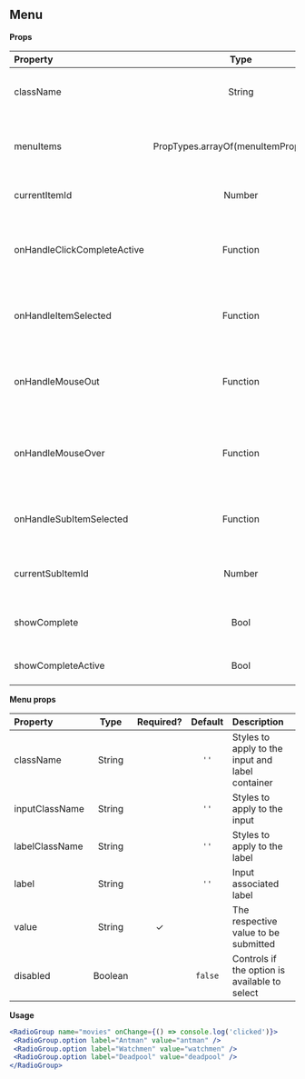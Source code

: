 ## Menu

 **Props**

| Property | Type | Required? | Default | Description |
|:---|:---:|:---:|:---:|:---|
| className | String | | `''` | Styles to apply to the menu container |
| menuItems | PropTypes.arrayOf(menuItemPropTypes) | ✓ | | Specifies the initial items value on mounting |
| currentItemId | Number | ✓ | | Specifies the current item value |
| onHandleClickCompleteActive | Function | ✓ | | Specifies the action when click show complete menu | 
| onHandleItemSelected | Function | ✓ | | Specifies the action when the item is selected |
| onHandleMouseOut | Function | ✓ | | Specifies the action when mouse out of menu container |
| onHandleMouseOver | Function | ✓ | | Specifies the action when mouse over of menu container |
| onHandleSubItemSelected | Function | ✓ | | Specifies the action when the sub item is selected |
| currentSubItemId | Number | | | Specifies the initial sub item value |
| showComplete | Bool | | | Boolean to activate the complete menu mode |
| showCompleteActive | Bool | | | Boolean to set menu width |

**Menu props**

| Property | Type | Required? | Default | Description |
|:---|:---:|:---:|:---:|:---|
| className | String | | `''` | Styles to apply to the input and label container |
| inputClassName | String | | `''` | Styles to apply to the input |
| labelClassName | String | | `''` | Styles to apply to the label |
| label | String | | `''` | Input associated label |
| value | String | ✓ | | The respective value to be submitted |
| disabled | Boolean | | `false` | Controls if the option is available to select |

**Usage**

 ```jsx
<RadioGroup name="movies" onChange={() => console.log('clicked')}>
  <RadioGroup.option label="Antman" value="antman" />
  <RadioGroup.option label="Watchmen" value="watchmen" />
  <RadioGroup.option label="Deadpool" value="deadpool" />
</RadioGroup>
```

